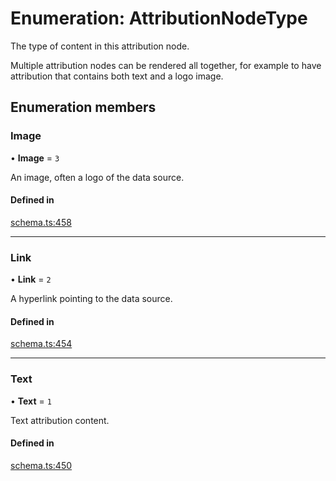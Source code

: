 # Enumeration: AttributionNodeType

The type of content in this attribution node.

Multiple attribution nodes can be rendered all together, for example to have
attribution that contains both text and a logo image.

## Enumeration members

### Image

• **Image** = `3`

An image, often a logo of the data source.

#### Defined in

[schema.ts:458](https://github.com/coda/packs-sdk/blob/main/schema.ts#L458)

___

### Link

• **Link** = `2`

A hyperlink pointing to the data source.

#### Defined in

[schema.ts:454](https://github.com/coda/packs-sdk/blob/main/schema.ts#L454)

___

### Text

• **Text** = `1`

Text attribution content.

#### Defined in

[schema.ts:450](https://github.com/coda/packs-sdk/blob/main/schema.ts#L450)
